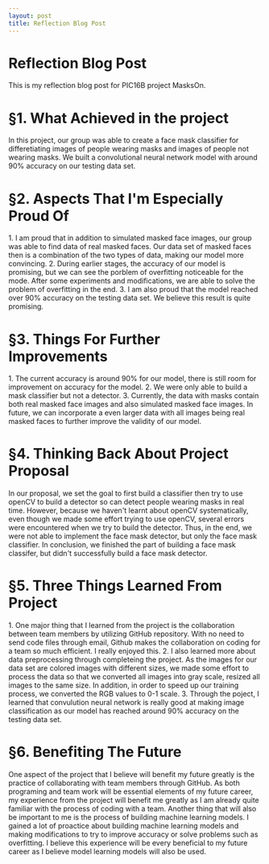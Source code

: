 ```yaml
---
layout: post
title: Reflection Blog Post
---
```


<h1>Reflection Blog Post</h1>
This is my reflection blog post for PIC16B project MasksOn.

<h1>§1. What Achieved in the project</h1>
In this project, our group was able to create a face mask classifier for differetiating images of people wearing masks and images of people not wearing masks.   
We built a convolutional neural network model with around 90% accuracy on our testing data set. 

<h1>§2. Aspects That I'm Especially Proud Of</h1>
1. I am proud that in addition to simulated masked face images, our group was able to find data of real masked faces. Our data set of masked faces then is a combination of the two types of data, making our model more convincing.                 
2. During earlier stages, the accuracy of our model is promising, but we can see the porblem of overfitting noticeable for the mode. After some experiments and modifications, we are able to solve the problem of overfitting in the end. 
3. I am also proud that the model reached over 90% accuracy on the testing data set. We believe this result is quite promising. 
 
<h1>§3. Things For Further Improvements</h1>
1. The current accuracy is around 90% for our model, there is still room for improvement on accuracy for the model.
2. We were only able to build a mask classifier but not a detector.
3. Currently, the data with masks contain both real masked face images and also simulated masked face images. In future, we can incorporate a even larger data with all images being real masked faces to further improve the validity of our model.

<h1>§4. Thinking Back About Project Proposal</h1>
In our proposal, we set the goal to first build a classifier then try to use openCV to build a detector so can detect people wearing masks in real time. 
However, because we haven't learnt about openCV systematically, even though we made some effort trying to use openCV, several errors were encountered when we try to build the detector.  
Thus, in the end, we were not able to implement the face mask detector, but only the face mask classifier.
In conclusion, we finished the part of building a face mask classifer, but didn't successfully build a face mask detector. 

<h1>§5. Three Things Learned From Project</h1>
1. One major thing that I learned from the project is the collaboration between team members by utilizing GitHub repository. With no need to send code files through email, Github makes the collaboration on coding for a team so much efficient. I really enjoyed this. 
2. I also learned more about data preprocessing through completeing the project. As the images for our data set are colored images with different sizes, we made some effort to process the data so that we converted all images into gray scale, resized all images to the same size. In addition, in order to speed up our training process, we converted the RGB values to 0-1 scale.
3. Through the poject, I learned that convulution neural network is really good at making image classification as our model has reached around 90% accuracy on the testing data set. 

<h1>§6. Benefiting The Future</h1>
One aspect of the project that I believe will benefit my future greatly is the practice of collaborating with team members through GitHub.
As both programing and team work will be essential elements of my future career, my experience from the project will benefit me greatly as I am already quite familiar with the process of coding with a team.
Another thing that will also be important to me is the process of building machine learning models. I gained a lot of proactice about building machine learning models and making modifications to try to improve accuracy or solve problems such as overfitting. I believe this experience will be every beneficial to my future career as I believe model learning models will also be used. 

